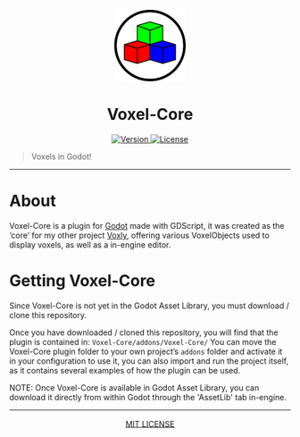 <p align="center">
	<a>
		<img width="128px" src="./assets/VoxelCore.svg?sanitize=true" alt="VOXEL-CORE" />
		<h1 align="center">
			Voxel-Core
		</h1>
	</a>
</p>


<p align="center">
	<a href="https://github.com/ClarkThyLord/Voxel-Core/releases">
		<img src="https://img.shields.io/badge/Version-2.0.0-blue.svg" alt="Version">
	</a>
	<a href="https://github.com/ClarkThyLord/Voxel-Core/blob/master/LICENSE">
		<img src="https://img.shields.io/badge/License-MIT-brightgreen.svg" alt="License">
	</a>
</p>

> Voxels in Godot!

---

# About
Voxel-Core is a plugin for [Godot](https://github.com/godotengine/godot) made with GDScript, it was created as the ‘core’ for my other project [Voxly](https://github.com/ClarkThyLord/Voxly/projects), offering various VoxelObjects used to display voxels, as well as a in-engine editor.

# Getting Voxel-Core
Since Voxel-Core is not yet in the Godot Asset Library, you must download / clone this repository.


Once you have downloaded / cloned this repository, you will find that the plugin is contained in: `Voxel-Core/addons/Voxel-Core/`
You can move the Voxel-Core plugin folder to your own project’s `addons` folder and activate it in your configuration to use it, you can also import and run the project itself, as it contains several examples of how the plugin can be used.


NOTE: Once Voxel-Core is available in Godot Asset Library, you can download it directly from within Godot through the 'AssetLib' tab in-engine.

---

<p align="center">
	<a href="https://github.com/ClarkThyLord/Voxel-Core/blob/master/LICENSE" target="_blank" rel="noopener noreferrer" style="vertical-align: middle;">
		MIT LICENSE
	</a>
</p>
